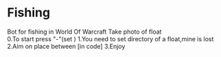 # Fishing
Bot for fishing in World Of Warcraft
Take photo of float  
0.To start press "-"(set )
1.You need to set directory of a float,mine is lost 
2.Aim on place between [in code]
3.Enjoy
